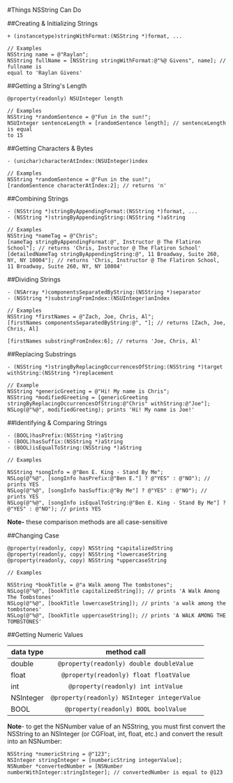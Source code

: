 #
#Things NSString Can Do

##Creating & Initializing Strings
```objc
+ (instancetype)stringWithFormat:(NSString *)format, ...

// Examples
NSString name = @"Raylan";
NSString fullName = [NSString stringWithFormat:@"%@ Givens", name]; // fullname is
equal to 'Raylan Givens'
```

##Getting a String's Length
```objc
@property(readonly) NSUInteger length

// Examples
NSString *randomSentence = @"Fun in the sun!";
NSUInteger sentenceLength = [randomSentence length]; // sentenceLength is equal
to 15
```

##Getting Characters & Bytes
```objc
- (unichar)characterAtIndex:(NSUInteger)index

// Examples
NSString *randomSentence = @"Fun in the sun!";
[randomSentence characterAtIndex:2]; // returns 'n'
```

##Combining Strings

```objc
- (NSString *)stringByAppendingFormat:(NSString *)format, ...
- (NSString *)stringByAppendingString:(NSString *)aString

// Examples
NSString *nameTag = @"Chris";
[nameTag stringByAppendingFormat:@", Instructor @ The Flatiron School"]; // returns 'Chris, Instructor @ The Flatiron School'
[detailedNameTag stringByAppendingString:@", 11 Broadway, Suite 260, NY, NY 10004"]; // returns 'Chris, Instructor @ The Flatiron School, 11 Broadway, Suite 260, NY, NY 10004'
```

##Dividing Strings

```objc
- (NSArray *)componentsSeparatedByString:(NSString *)separator
- (NSString *)substringFromIndex:(NSUInteger)anIndex

// Examples
NSString *firstNames = @"Zach, Joe, Chris, Al";
[firstNames componentsSeparatedByString:@", "]; // returns [Zach, Joe, Chris, Al]

[firstNames substringFromIndex:6]; // returns 'Joe, Chris, Al'

```

##Replacing Substrings
```objc
- (NSString *)stringByReplacingOccurrencesOfString:(NSString *)target withString:(NSString *)replacement

// Example
NSString *genericGreeting = @"Hi! My name is Chris";
NSString *modifiedGreeting = [genericGreeting stringByReplacingOccurrencesOfString:@"Chris" withString:@"Joe"];
NSLog(@"%@", modifiedGreeting); prints 'Hi! My name is Joe!'

```

##Identifying & Comparing Strings

```objc
- (BOOL)hasPrefix:(NSString *)aString
- (BOOL)hasSuffix:(NSString *)aString
- (BOOL)isEqualToString:(NSString *)aString

// Examples

NSString *songInfo = @"Ben E. King - Stand By Me";
NSLog(@"%@", [songInfo hasPrefix:@"Ben E."] ? @"YES" : @"NO"); // prints YES
NSLog(@"%@", [songInfo hasSuffix:@"By Me"] ? @"YES" : @"NO"); // prints YES
NSLog(@"%@", [songInfo isEqualToString:@"Ben E. King - Stand By Me"] ? @"YES" : @"NO"); // prints YES
```

**Note-** these comparison methods are all case-sensitive

##Changing Case
```objc
@property(readonly, copy) NSString *capitalizedString
@property(readonly, copy) NSString *lowercaseString
@property(readonly, copy) NSString *uppercaseString

// Examples

NSString *bookTitle = @"a Walk among The tombstones";
NSLog(@"%@", [bookTitle capitalizedString]); // prints 'A Walk Among The Tombstones'
NSLog(@"%@", [bookTitle lowercaseString]); // prints 'a walk among the tombstones'
NSLog(@"%@", [bookTitle uppercaseString]); // prints 'A WALK AMONG THE TOMBSTONES'
```

##Getting Numeric Values

|data type| method call|
|------------|:--------------:|
|double|`@property(readonly) double doubleValue` |
|float|`@property(readonly) float floatValue`|
|int|`@property(readonly) int intValue`|
|NSInteger|`@property(readonly) NSInteger integerValue`|
|BOOL|`@property(readonly) BOOL boolValue`|

**Note**- to get the NSNumber value of an NSString, you must first convert the
NSString to an NSInteger (or CGFloat, int, float, etc.) and convert the result
into an NSNumber:

```objc
NSString *numericString = @"123";
NSInteger stringInteger = [numbericString integerValue];
NSNumber *convertedNumber = [NSNumber numberWithInteger:stringInteger]; // convertedNumber is equal to @123
```
